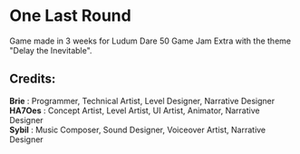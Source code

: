# One Last Round

Game made in 3 weeks for Ludum Dare 50 Game Jam Extra with the theme "Delay the Inevitable".


## Credits:

**Brie** : Programmer, Technical Artist, Level Designer, Narrative Designer      
**HA7Oes** : Concept Artist, Level Artist, UI Artist, Animator, Narrative Designer      
**Sybil** : Music Composer, Sound Designer, Voiceover Artist, Narrative Designer      